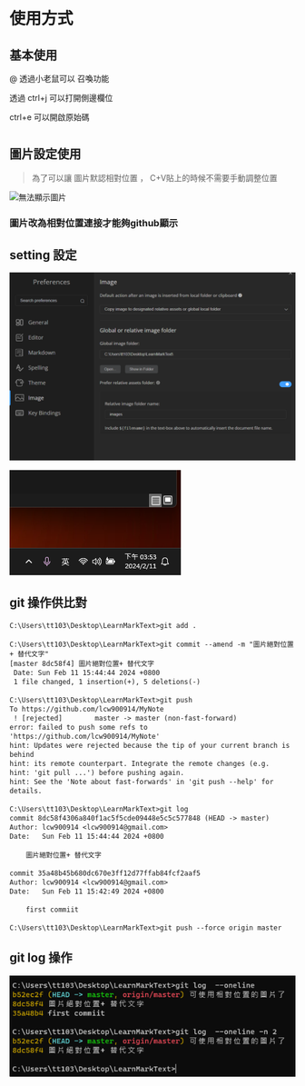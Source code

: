 # 使用方式

## 基本使用

@ 透過小老鼠可以 召喚功能

透過 ctrl+j 可以打開側邊欄位

ctrl+e 可以開啟原始碼

# 

## 圖片設定使用

> 為了可以讓 圖片默認相對位置 ， C+V貼上的時候不需要手動調整位置

![無法顯示圖片](C:\Users\tt103\AppData\Roaming\marktext\images\2024-02-11-15-39-53-image.png)

### 圖片改為相對位置連接才能夠github顯示

## setting 設定

![](images/2024-02-11-15-54-04-image.png)

![](images/2024-02-11-15-53-26-image.png)

## git 操作供比對

```batch
C:\Users\tt103\Desktop\LearnMarkText>git add .

C:\Users\tt103\Desktop\LearnMarkText>git commit --amend -m "圖片絕對位置+ 替代文字"
[master 8dc58f4] 圖片絕對位置+ 替代文字
 Date: Sun Feb 11 15:44:44 2024 +0800
 1 file changed, 1 insertion(+), 5 deletions(-)

C:\Users\tt103\Desktop\LearnMarkText>git push
To https://github.com/lcw900914/MyNote
 ! [rejected]        master -> master (non-fast-forward)
error: failed to push some refs to 'https://github.com/lcw900914/MyNote'
hint: Updates were rejected because the tip of your current branch is behind
hint: its remote counterpart. Integrate the remote changes (e.g.
hint: 'git pull ...') before pushing again.
hint: See the 'Note about fast-forwards' in 'git push --help' for details.

C:\Users\tt103\Desktop\LearnMarkText>git log
commit 8dc58f4306a840f1ac5f5cde09448e5c5c577848 (HEAD -> master)
Author: lcw900914 <lcw900914@gmail.com>
Date:   Sun Feb 11 15:44:44 2024 +0800

    圖片絕對位置+ 替代文字

commit 35a48b45b680dc670e3ff12d77ffab84fcf2aaf5
Author: lcw900914 <lcw900914@gmail.com>
Date:   Sun Feb 11 15:42:49 2024 +0800

    first commiit

C:\Users\tt103\Desktop\LearnMarkText>git push --force origin master
```

## git log 操作

![2024-02-11-15-58-23-image.png](images/84263227bcd2f66a64256118ec32c844f71ce332.png)
